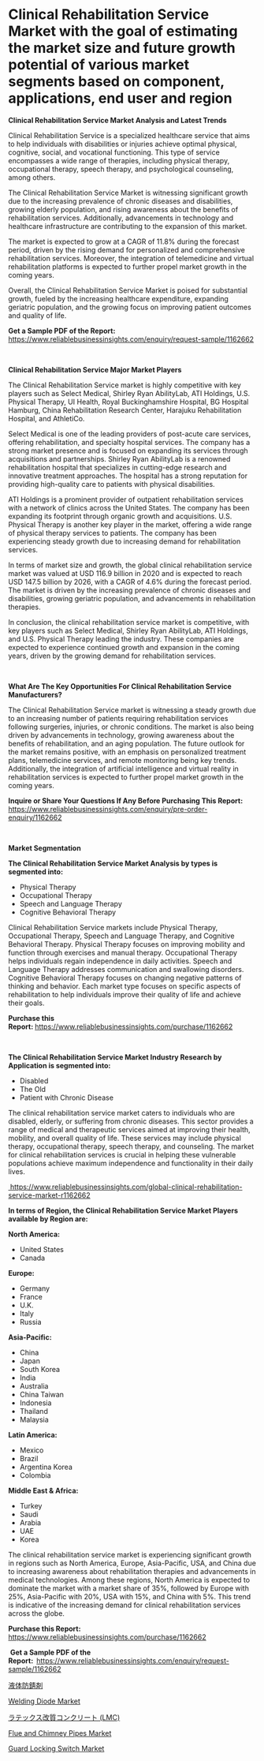 <p><h1>Clinical Rehabilitation Service Market with the goal of estimating the market size and future growth potential of various market segments based on component, applications, end user and region</h1></p><p><strong>Clinical Rehabilitation Service Market Analysis and Latest Trends</strong></p>
<p><p>Clinical Rehabilitation Service is a specialized healthcare service that aims to help individuals with disabilities or injuries achieve optimal physical, cognitive, social, and vocational functioning. This type of service encompasses a wide range of therapies, including physical therapy, occupational therapy, speech therapy, and psychological counseling, among others.</p><p>The Clinical Rehabilitation Service Market is witnessing significant growth due to the increasing prevalence of chronic diseases and disabilities, growing elderly population, and rising awareness about the benefits of rehabilitation services. Additionally, advancements in technology and healthcare infrastructure are contributing to the expansion of this market.</p><p>The market is expected to grow at a CAGR of 11.8% during the forecast period, driven by the rising demand for personalized and comprehensive rehabilitation services. Moreover, the integration of telemedicine and virtual rehabilitation platforms is expected to further propel market growth in the coming years.</p><p>Overall, the Clinical Rehabilitation Service Market is poised for substantial growth, fueled by the increasing healthcare expenditure, expanding geriatric population, and the growing focus on improving patient outcomes and quality of life.</p></p>
<p><strong>Get a Sample PDF of the Report:&nbsp;</strong> <a href="https://www.reliablebusinessinsights.com/enquiry/request-sample/1162662">https://www.reliablebusinessinsights.com/enquiry/request-sample/1162662</a></p>
<p>&nbsp;</p>
<p><strong>Clinical Rehabilitation Service Major Market Players</strong></p>
<p><p>The Clinical Rehabilitation Service market is highly competitive with key players such as Select Medical, Shirley Ryan AbilityLab, ATI Holdings, U.S. Physical Therapy, UI Health, Royal Buckinghamshire Hospital, BG Hospital Hamburg, China Rehabilitation Research Center, Harajuku Rehabilitation Hospital, and AthletiCo.</p><p>Select Medical is one of the leading providers of post-acute care services, offering rehabilitation, and specialty hospital services. The company has a strong market presence and is focused on expanding its services through acquisitions and partnerships. Shirley Ryan AbilityLab is a renowned rehabilitation hospital that specializes in cutting-edge research and innovative treatment approaches. The hospital has a strong reputation for providing high-quality care to patients with physical disabilities.</p><p>ATI Holdings is a prominent provider of outpatient rehabilitation services with a network of clinics across the United States. The company has been expanding its footprint through organic growth and acquisitions. U.S. Physical Therapy is another key player in the market, offering a wide range of physical therapy services to patients. The company has been experiencing steady growth due to increasing demand for rehabilitation services.</p><p>In terms of market size and growth, the global clinical rehabilitation service market was valued at USD 116.9 billion in 2020 and is expected to reach USD 147.5 billion by 2026, with a CAGR of 4.6% during the forecast period. The market is driven by the increasing prevalence of chronic diseases and disabilities, growing geriatric population, and advancements in rehabilitation therapies.</p><p>In conclusion, the clinical rehabilitation service market is competitive, with key players such as Select Medical, Shirley Ryan AbilityLab, ATI Holdings, and U.S. Physical Therapy leading the industry. These companies are expected to experience continued growth and expansion in the coming years, driven by the growing demand for rehabilitation services.</p></p>
<p>&nbsp;</p>
<p><strong>What Are The Key Opportunities For Clinical Rehabilitation Service Manufacturers?</strong></p>
<p><p>The Clinical Rehabilitation Service market is witnessing a steady growth due to an increasing number of patients requiring rehabilitation services following surgeries, injuries, or chronic conditions. The market is also being driven by advancements in technology, growing awareness about the benefits of rehabilitation, and an aging population. The future outlook for the market remains positive, with an emphasis on personalized treatment plans, telemedicine services, and remote monitoring being key trends. Additionally, the integration of artificial intelligence and virtual reality in rehabilitation services is expected to further propel market growth in the coming years.</p></p>
<p><strong>Inquire or Share Your Questions If Any Before Purchasing This Report:</strong> <a href="https://www.reliablebusinessinsights.com/enquiry/pre-order-enquiry/1162662">https://www.reliablebusinessinsights.com/enquiry/pre-order-enquiry/1162662</a></p>
<p>&nbsp;</p>
<p><strong>Market Segmentation</strong></p>
<p><strong>The Clinical Rehabilitation Service Market Analysis by types is segmented into:</strong></p>
<p><ul><li>Physical Therapy</li><li>Occupational Therapy</li><li>Speech and Language Therapy</li><li>Cognitive Behavioral Therapy</li></ul></p>
<p><p>Clinical Rehabilitation Service markets include Physical Therapy, Occupational Therapy, Speech and Language Therapy, and Cognitive Behavioral Therapy. Physical Therapy focuses on improving mobility and function through exercises and manual therapy. Occupational Therapy helps individuals regain independence in daily activities. Speech and Language Therapy addresses communication and swallowing disorders. Cognitive Behavioral Therapy focuses on changing negative patterns of thinking and behavior. Each market type focuses on specific aspects of rehabilitation to help individuals improve their quality of life and achieve their goals.</p></p>
<p><strong>Purchase this Report:&nbsp;</strong><a href="https://www.reliablebusinessinsights.com/purchase/1162662">https://www.reliablebusinessinsights.com/purchase/1162662</a></p>
<p>&nbsp;</p>
<p><strong>The Clinical Rehabilitation Service Market Industry Research by Application is segmented into:</strong></p>
<p><ul><li>Disabled</li><li>The Old</li><li>Patient with Chronic Disease</li></ul></p>
<p><p>The clinical rehabilitation service market caters to individuals who are disabled, elderly, or suffering from chronic diseases. This sector provides a range of medical and therapeutic services aimed at improving their health, mobility, and overall quality of life. These services may include physical therapy, occupational therapy, speech therapy, and counseling. The market for clinical rehabilitation services is crucial in helping these vulnerable populations achieve maximum independence and functionality in their daily lives.</p></p>
<p><a href="https://www.reliablebusinessinsights.com/global-clinical-rehabilitation-service-market-r1162662">&nbsp;https://www.reliablebusinessinsights.com/global-clinical-rehabilitation-service-market-r1162662</a></p>
<p><strong>In terms of Region, the Clinical Rehabilitation Service Market Players available by Region are:</strong></p>
<p>
    <p> <strong> North America: </strong>
        <ul>
            <li>United States</li>
            <li>Canada</li>
        </ul>
        </p> 
    <p> <strong> Europe: </strong>
        <ul>
            <li>Germany</li>
            <li>France</li>
            <li>U.K.</li>
            <li>Italy</li>
            <li>Russia</li>
        </ul>
        </p> 
    <p> <strong> Asia-Pacific: </strong>
        <ul>
            <li>China</li>
            <li>Japan</li>
            <li>South Korea</li>
            <li>India</li>
            <li>Australia</li>
            <li>China Taiwan</li>
            <li>Indonesia</li>
            <li>Thailand</li>
            <li>Malaysia</li>
        </ul>
        </p> 
    <p> <strong> Latin America: </strong>
        <ul>
            <li>Mexico</li>
            <li>Brazil</li>
            <li>Argentina Korea</li>
            <li>Colombia</li>
        </ul>
        </p> 
    <p> <strong> Middle East & Africa: </strong>
        <ul>
            <li>Turkey</li>
            <li>Saudi</li>
            <li>Arabia</li>
            <li>UAE</li>
            <li>Korea</li>
        </ul>
    </p>
    </p>
<p><p>The clinical rehabilitation service market is experiencing significant growth in regions such as North America, Europe, Asia-Pacific, USA, and China due to increasing awareness about rehabilitation therapies and advancements in medical technologies. Among these regions, North America is expected to dominate the market with a market share of 35%, followed by Europe with 25%, Asia-Pacific with 20%, USA with 15%, and China with 5%. This trend is indicative of the increasing demand for clinical rehabilitation services across the globe.</p></p>
<p><strong>Purchase this Report: </strong><a href="https://www.reliablebusinessinsights.com/purchase/1162662">https://www.reliablebusinessinsights.com/purchase/1162662</a></p>
<p>&nbsp;<strong>Get a Sample PDF of the Report:&nbsp;&nbsp;</strong><a href="https://www.reliablebusinessinsights.com/enquiry/request-sample/1162662">https://www.reliablebusinessinsights.com/enquiry/request-sample/1162662</a></p>
<p><strong></strong></p>
<p><p><a href="https://github.com/xemfu2379520/Market-Research-Report-List-2/blob/main/512528298099.md">液体防錆剤</a></p><p><a href="https://issuu.com/reportprime-2/docs/welding-diode-market-size-2030.pptx">Welding Diode Market</a></p><p><a href="https://github.com/JessKilback/Market-Research-Report-List-1/blob/main/207190098098.md">ラテックス改質コンクリート (LMC)</a></p><p><a href="https://github.com/cameroneffertz/Market-Research-Report-List-1/blob/main/flue-and-chimney-pipes-market.md">Flue and Chimney Pipes Market</a></p><p><a href="https://issuu.com/reportprime-2/docs/guard-locking-switch-market-size-2030.pptx">Guard Locking Switch Market</a></p></p>